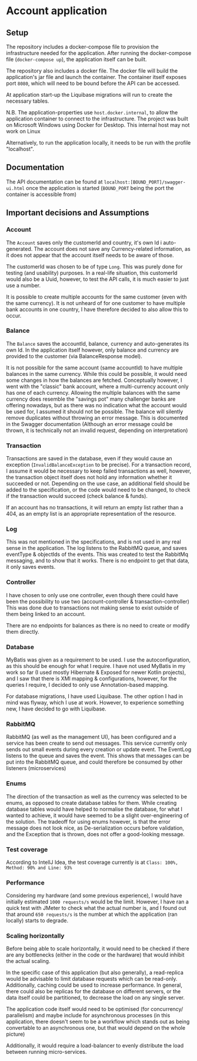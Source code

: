 # Account application
## Setup
The repository includes a docker-compose file to provision the infrastructure needed for the application.
After running the docker-compose file (`docker-compose up`), the application itself can be built.

The repository also includes a docker file. The docker file will build the application's jar file and launch the container.
The container itself exposes port `8080`, which will need to be bound before the API can be accessed.

At application start-up the Liquibase migrations will run to create the necessary tables.

N.B. The application-properties use `host.docker.internal`, to allow the application container to connect to the infrastructure. The project was built on Microsoft Windows using Docker for Desktop. This internal host may not work on Linux

Alternatively, to run the application locally, it needs to be run with the profile "localhost".

## Documentation

The API documentation can be found at `localhost:[BOUND_PORT]/swagger-ui.html` once the application is started (`BOUND_PORT` being the port the container is accessible from)

## Important decisions and Assumptions

### Account
The `Account` saves only the customerId and country, it's own Id i auto-generated. The account does not save any Currency-related information, as it does not appear that the account itself needs to be aware of those.

The customerId was chosen to be of type `Long`. This was purely done for testing (and usability) purposes. In a real-life situation, this customerId would also be a Uuid, however, to test the API calls, it is much easier to just use a number.

It is possible to create multiple accounts for the same customer (even with the same currency). It is not unheard of for one customer to have multiple bank accounts in one country, I have therefore decided to also allow this to occur.


### Balance
The `Balance` saves the accountId, balance, currency and auto-generates its own Id. In the application itself however, only balance and currency are provided to the customer (via BalanceResponse model).

It is not possible for the same account (same accountId) to have multiple balances in the same currency. While this could be possible, it would need some changes in how the balances are fetched.
Conceptually however, I went with the "classic" bank account, where a multi-currency account only has one of each currency. Allowing the multiple balances with the same currency does resemble the "savings pot" many challenger banks are offering nowadays, but as there was no indication what the account would be used for, I assumed it should not be possible.
The balance will silently remove duplicates without throwing an error message. This is documented in the Swagger documentation (Although an error message could be thrown, it is technically not an invalid request, depending on interpretation)

### Transaction
Transactions are saved in the database, even if they would cause an exception (`InvalidBalanceException` to be precise). For a transaction record, I assume it would be necessary to keep failed transactions as well, however, the transaction object itself does not hold any information whether it succeeded or not.
Depending on the use case, an additional field should be added to the specification, or the code would need to be changed, to check if the transaction would succeed (check balance & funds).

If an account has no transactions, it will return an empty list rather than a 404, as an empty list is an appropriate representation of the resource.


### Log
This was not mentioned in the specifications, and is not used in any real sense in the application.
The log listens to the RabbitMQ queue, and saves eventType & objectIds of the events. 
This was created to test the RabbitMq messaging, and to show that it works.
There is no endpoint to get that data, it only saves events.

### Controller

I have chosen to only use one controller, even though there could have been the possibility to use two (account-controller & transaction-controller)
This was done due to transactions not making sense to exist outside of them being linked to an account.

There are no endpoints for balances as there is no need to create or modify them directly.


### Database
MyBatis was given as a requirement to be used. I use the autoconfiguration, as this should be enough for what I require.
I have not used MyBatis in my work so far (I used mostly Hibernate & Exposed for newer Kotlin projects), and I saw that there is XMl mapping & configurations, however, for the queries I require, I decided to only use Annotation-based mapping.

For database migrations, I have used Liquibase. The other option I had in mind was flyway, which I use at work. However, to experience something new, I have decided to go with Liquibase.

### RabbitMQ
RabbitMQ (as well as the management UI), has been configured and a service has been create to send out messages. 
This service currently only sends out small events during every creation or update event.
The EventLog listens to the queue and saves the event.
This shows that messages can be put into the RabbitMQ queue, and could therefore be consumed by other listeners (microservices)

### Enums
The direction of the transaction as well as the currency was selected to be enums, as opposed to create database tables for them.
While creating database tables would have helped to normalise the database, for what I wanted to achieve, it would have seemed to be a slight over-engineering of the solution.
The tradeoff for using enums however, is that the error message does not look nice, as De-serialization occurs before validation, and the Exception that is thrown, does not offer a good-looking message. 


### Test coverage
According to IntellJ Idea, the test coverage currently is at 
`Class: 100%, Method: 90% and Line: 93%`

### Performance
Considering my hardware (and some previous experience), I would have initially estimated `1000 requests/s` would be the limit. However, I have ran a quick test with JMeter to check what the actual number is, 
and I found out that around `650 requests/s` is the number at which the application (ran locally) starts to degrade.

### Scaling horizontally
Before being able to scale horizontally, it would need to be checked if there are any bottlenecks (either in the code or the hardware) that would inhibit the actual scaling.

In the specific case of this application (but also generally), a read-replica would be advisable to limit database requests which can be read-only. 
Additionally, caching could be used to increase performance. In general, there could also be replicas for the database on different servers, or the data itself could be partitioned, 
to decrease the load on any single server. 

The application code itself would need to be optimised (for concurrency/ parallelism) and maybe include for asynchronous processes 
(in this application, there doesn't seem to be a workflow which stands out as being convertable to an asynchronous one, 
but that would depend on the whole picture)

Additionally, it would require a load-balancer to evenly distribute the load between running micro-services.

